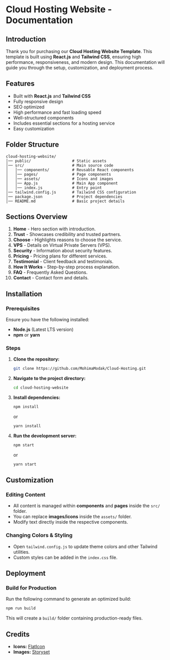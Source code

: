 # Cloud Hosting Website - Documentation

## Introduction
Thank you for purchasing our **Cloud Hosting Website Template**. This template is built using **React.js** and **Tailwind CSS**, ensuring high performance, responsiveness, and modern design. This documentation will guide you through the setup, customization, and deployment process.

## Features
- Built with **React.js** and **Tailwind CSS**
- Fully responsive design
- SEO optimized
- High performance and fast loading speed
- Well-structured components
- Includes essential sections for a hosting service
- Easy customization

## Folder Structure
```
cloud-hosting-website/
│── public/                  # Static assets
│── src/                     # Main source code
│   │── components/          # Reusable React components
│   │── pages/               # Page components
│   │── assets/              # Icons and images
│   │── App.js               # Main App component
│   │── index.js             # Entry point
│── tailwind.config.js       # Tailwind CSS configuration
│── package.json             # Project dependencies
│── README.md                # Basic project details
```

## Sections Overview
1. **Home** - Hero section with introduction.
2. **Trust** - Showcases credibility and trusted partners.
3. **Choose** - Highlights reasons to choose the service.
4. **VPS** - Details on Virtual Private Servers (VPS).
5. **Security** - Information about security features.
6. **Pricing** - Pricing plans for different services.
7. **Testimonial** - Client feedback and testimonials.
8. **How It Works** - Step-by-step process explanation.
9. **FAQ** - Frequently Asked Questions.
10. **Contact** - Contact form and details.

## Installation
### Prerequisites
Ensure you have the following installed:
- **Node.js** (Latest LTS version)
- **npm** or **yarn**

### Steps
1. **Clone the repository:**
   ```sh
   git clone https://github.com/MohimaModak/Cloud-Hosting.git
   ```
2. **Navigate to the project directory:**
   ```sh
   cd cloud-hosting-website
   ```
3. **Install dependencies:**
   ```sh
   npm install  
   ```
   or
   ```sh
   yarn install
   ```
4. **Run the development server:**
   ```sh
   npm start  
   ```
   or
   ```sh
   yarn start
   ```

## Customization
### Editing Content
- All content is managed within **components** and **pages** inside the `src/` folder.
- You can replace **images/icons** inside the `assets/` folder.
- Modify text directly inside the respective components.

### Changing Colors & Styling
- Open `tailwind.config.js` to update theme colors and other Tailwind utilities.
- Custom styles can be added in the `index.css` file.

## Deployment
### Build for Production
Run the following command to generate an optimized build:
```sh
npm run build
```
This will create a `build/` folder containing production-ready files.


## Credits
- **Icons:** [FlatIcon](https://www.flaticon.com/)
- **Images:** [Storyset](https://storyset.com/)


